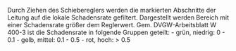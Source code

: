 Durch Ziehen des Schiebereglers werden die markierten Abschnitte der Leitung auf die lokale Schadensrate gefiltert. Dargestellt werden Bereich mit einer Schadensrate größer dem Reglerwert. Gem. DVGW-Arbeitsblatt W 400-3 ist die Schadensrate in folgende Gruppen geteilt:
    - grün, niedrig: 0 - 0.1
    - gelb, mittel: 0.1 - 0.5
    - rot, hoch: > 0.5
